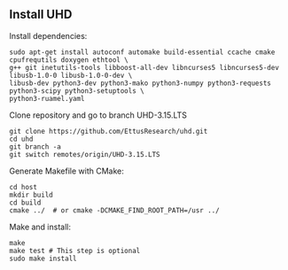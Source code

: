 
## Install UHD

Install dependencies: 
```
sudo apt-get install autoconf automake build-essential ccache cmake cpufrequtils doxygen ethtool \
g++ git inetutils-tools libboost-all-dev libncurses5 libncurses5-dev libusb-1.0-0 libusb-1.0-0-dev \
libusb-dev python3-dev python3-mako python3-numpy python3-requests python3-scipy python3-setuptools \
python3-ruamel.yaml 
```

Clone repository and go to branch UHD-3.15.LTS
```
git clone https://github.com/EttusResearch/uhd.git
cd uhd
git branch -a
git switch remotes/origin/UHD-3.15.LTS
```

Generate Makefile with CMake: 
```
cd host
mkdir build
cd build
cmake ../  # or cmake -DCMAKE_FIND_ROOT_PATH=/usr ../
```

Make and install: 
```
make
make test # This step is optional
sudo make install
```




